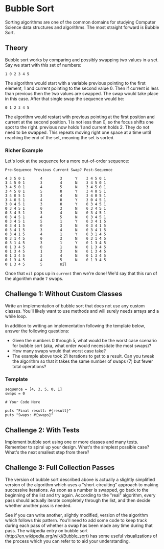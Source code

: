 # Bubble Sort

Sorting algorithms are one of the common domains for studying Computer Science data structures and algorithms. The most straight forward is Bubble Sort.

## Theory

Bubble sort works by comparing and possibly swapping two values in a set. Say we start with this set of numbers:

`1 0 2 3 4 5`

The algorithm would start with a variable previous pointing to the first element, 1 and current pointing to the second value 0. Then if current is less than previous then the two values are swapped. The swap would take place in this case. After that single swap the sequence would be:

`0 1 2 3 4 5`

The algorithm would restart with previous pointing at the first position and current at the second position. 1 is not less than 0, so the focus shifts one spot to the right. previous now holds 1 and current holds 2. They do not need to be swapped. This repeats moving right one space at a time until reaching the end of the set, meaning the set is sorted.

### Richer Example

Let's look at the sequence for a more out-of-order sequence:

```
Pre-Sequence Previous Current Swap? Post-Sequence

4 3 5 0 1       4        3      Y    3 4 5 0 1
3 4 5 0 1       3        4      N    3 4 5 0 1
3 4 5 0 1       4        5      N    3 4 5 0 1
3 4 5 0 1       5        0      Y    3 4 0 5 1
3 4 0 5 1       3        4      N    3 4 0 5 1
3 4 0 5 1       4        0      Y    3 0 4 5 1
3 0 4 5 1       3        0      Y    0 3 4 5 1
0 3 4 5 1       0        3      N    0 3 4 5 1
0 3 4 5 1       3        4      N    0 3 4 5 1
0 3 4 5 1       4        5      N    0 3 4 5 1
0 3 4 5 1       5        1      Y    0 3 4 1 5
0 3 4 1 5       0        3      N    0 3 4 1 5
0 3 4 1 5       3        4      N    0 3 4 1 5
0 3 4 1 5       4        1      Y    0 3 1 4 5
0 3 1 4 5       0        3      N    0 3 1 4 5
0 3 1 4 5       3        1      Y    0 1 3 4 5
0 1 3 4 5       0        1      N    0 1 3 4 5
0 1 3 4 5       1        3      N    0 1 3 4 5
0 1 3 4 5       3        4      N    0 1 3 4 5
0 1 3 4 5       4        5      N    0 1 3 4 5
0 1 3 4 5       5        nil
```

Once that `nil` pops up in `current` then we're done! We'd say that this run of the algorithm made `7` swaps.

## Challenge 1: Without Custom Classes

Write an implementation of bubble sort that does not use any custom classes. You'll likely want to use methods and will surely needs arrays and a while loop.

In addition to writing an implementation following the template below, answer the following questions:

 - Given the numbers 0 through 5, what would be the worst case scenario for bubble sort (aka, what order would necessitate the most swaps)?
 - How many swaps would that worst case take?
 - The example above took 21 iterations to get to a result. Can you tweak the algorithm so that it takes the same number of swaps (7) but fewer total operations?

### Template

```
sequence = [4, 3, 5, 0, 1]
swaps = 0

# Your Code Here

puts "Final result: #{result}"
puts "Swaps: #{swaps}"
```

## Challenge 2: With Tests

Implement bubble sort using one or more classes and many tests. Remember to spiral up your design. What's the simplest possible case? What's the next smallest step from there?

## Challenge 3: Full Collection Passes

The version of bubble sort described above is actually a slightly simplified version of the algorithm which uses a "short-circuiting" approach to making successive iterations. As soon as a number is swapped, go back to the beginning of the list and try again. According to the "real" algorithm, every pass should actually iterate completely through the list, and then decide whether another pass is needed.

See if you can write another, slightly modified, version of the algorithm which follows this pattern. You'll need to add some code to keep track during each pass of whether a swap has been made any time during that pass. The wikipedia entry on bubble sort (http://en.wikipedia.org/wiki/Bubble_sort) has some useful visualizations of the process which you can refer to to aid your understanding.
